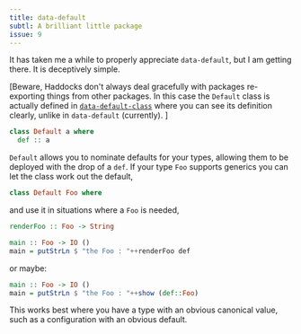 ```yaml
---
title: data-default
subtl: A brilliant little package
issue: 9
---
```


It has taken me a while to properly appreciate `data-default`, but I am
getting there. It is deceptively simple.

[Beware, Haddocks don't always deal gracefully with packages re-exporting
things from other packages. In this case the `Default` class is actually defined
in
[`data-default-class`](https://hackage.haskell.org/package/data-default-class-0.1.2.0/docs/Data-Default-Class.html)
where you can see its definition clearly, unlike in `data-default` (currently).
]

```haskell
class Default a where
  def :: a
```

`Default` allows you to nominate defaults for your types, allowing them
to be deployed with the drop of a `def`. If your type `Foo` supports
generics you can let the class work out the default,

```haskell
class Default Foo where
```

and use it in situations where a `Foo` is needed,

```haskell
renderFoo :: Foo -> String

main :: Foo -> IO ()
main = putStrLn $ "the Foo : "++renderFoo def
```

or maybe:

```haskell
main :: Foo -> IO ()
main = putStrLn $ "the Foo : "++show (def::Foo)
```

This works best where you have a type with an obvious canonical value, such as a
configuration with an obvious default.
